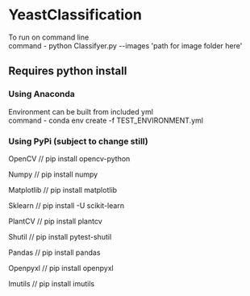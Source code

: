# YeastClassification
To run on command line\
command - python Classifyer.py --images 'path for image folder here'
## Requires python install
### Using Anaconda 
Environment can be built from included yml\
command - conda env create -f TEST_ENVIRONMENT.yml

### Using PyPi (subject to change still)
OpenCV // pip install opencv-python

Numpy // pip install numpy

Matplotlib // pip install matplotlib

Sklearn // pip install -U scikit-learn

PlantCV // pip install plantcv

Shutil // pip install pytest-shutil

Pandas // pip install pandas

Openpyxl // pip install openpyxl

Imutils // pip install imutils


